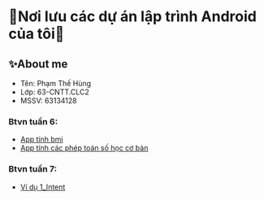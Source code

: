 # 👾Nơi lưu các dự án lập trình Android của tôi👾
## ✨About me
- Tên: Phạm Thế Hùng
- Lớp: 63-CNTT.CLC2
- MSSV: 63134128

### Btvn tuần 6:
- [App tính bmi](https://github.com/TheHung622k2/63CLC2-MobiDev/tree/main/AppTinhBMI)
- [App tính các phép toán số học cơ bản](https://github.com/TheHung622k2/63CLC2-MobiDev/tree/main/AppCacPhepToanSoHocCoBan)
### Btvn tuần 7:
- [Ví dụ 1_Intent](https://github.com/TheHung622k2/63CLC2-MobiDev/tree/main/ViDu1_Intent)
